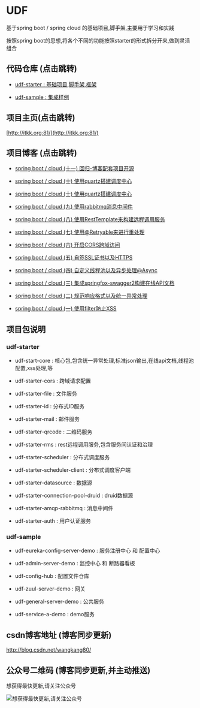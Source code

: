 # UDF

基于spring boot / spring cloud 的基础项目,脚手架,主要用于学习和实践

按照spring boot的思想,将各个不同的功能按照starter的形式拆分开来,做到灵活组合

## 代码仓库 (点击跳转)

- [udf-starter : 基础项目,脚手架,框架](https://gitee.com/wangkang/udf)

- [udf-sample : 集成样例](https://gitee.com/wangkang/udf-sample)

## 项目主页(点击跳转)

[http://itkk.org:81/](http://itkk.org:81/)

## 项目博客 (点击跳转)

- [spring boot / cloud (十一) 回归-博客配套项目开源](https://my.oschina.net/wangkang80/blog/1517938)

- [spring boot / cloud (十) 使用quartz搭建调度中心](https://my.oschina.net/wangkang80/blog/983208)

- [spring boot / cloud (十) 使用quartz搭建调度中心](https://my.oschina.net/wangkang80/blog/983208)

- [spring boot / cloud (九) 使用rabbitmq消息中间件](https://my.oschina.net/wangkang80/blog/955328)

- [spring boot / cloud (八) 使用RestTemplate来构建远程调用服务](https://my.oschina.net/wangkang80/blog/919955)

- [spring boot / cloud (七) 使用@Retryable来进行重处理](https://my.oschina.net/wangkang80/blog/912941)

- [spring boot / cloud (六) 开启CORS跨域访问](https://my.oschina.net/wangkang80/blog/912270)

- [spring boot / cloud (五) 自签SSL证书以及HTTPS](https://my.oschina.net/wangkang80/blog/911484)

- [spring boot / cloud (四) 自定义线程池以及异步处理@Async](https://my.oschina.net/wangkang80/blog/910041)

- [spring boot / cloud (三) 集成springfox-swagger2构建在线API文档](https://my.oschina.net/wangkang80/blog/909448)

- [spring boot / cloud (二) 规范响应格式以及统一异常处理](https://my.oschina.net/wangkang80/blog/908919)

- [spring boot / cloud (一) 使用filter防止XSS](https://my.oschina.net/wangkang80/blog/908070)

## 项目包说明

### udf-starter

- udf-start-core : 核心包,包含统一异常处理,标准json输出,在线api文档,线程池配置,xss处理,等

- udf-starter-cors : 跨域请求配置

- udf-starter-file : 文件服务

- udf-starter-id : 分布式ID服务

- udf-starter-mail : 邮件服务

- udf-starter-qrcode : 二维码服务

- udf-starter-rms : rest远程调用服务,包含服务间认证和治理

- udf-starter-scheduler : 分布式调度服务

- udf-starter-scheduler-client : 分布式调度客户端

- udf-starter-datasource : 数据源

- udf-starter-connection-pool-druid : druid数据源

- udf-starter-amqp-rabbitmq : 消息中间件

- udf-starter-auth : 用户认证服务
        
### udf-sample

- udf-eureka-config-server-demo  : 服务注册中心 和 配置中心

- udf-admin-server-demo : 监控中心 和 断路器看板

- udf-config-hub : 配置文件仓库

- udf-zuul-server-demo : 网关

- udf-general-server-demo : 公共服务

- udf-service-a-demo : demo服务
    
    
## csdn博客地址 (博客同步更新)

http://blog.csdn.net/wangkang80/    

## 公众号二维码 (博客同步更新,并主动推送)

想获得最快更新,请关注公众号

![想获得最快更新,请关注公众号](https://static.oschina.net/uploads/img/201705/24155414_Pukg.jpg "想获得最快更新,请关注公众号") 

